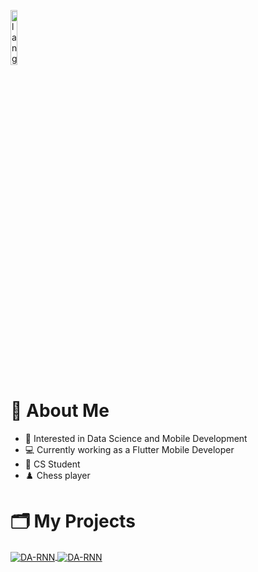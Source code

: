 <p align="left"><img width=15%" src="https://github.com/alansmathew/alansmathew/raw/master/lang.gif" alt="lang image here" /></p>


# 👋 About Me
  
- 👀 Interested in Data Science and Mobile Development
- 💻 Currently working as a Flutter Mobile Developer
- 📝 CS Student
- ♟️ Chess player

# 🗂️ My Projects
  
  <a href="https://github.com/vadimlee33/Titanic-Survival-Prediction">
  <img align="center" src="https://github-readme-stats.vercel.app/api/pin/?username=vadimlee33&repo=Titanic-Survival-Prediction&show_icons=true&line_height=27&title_color=6aa6f8&text_color=8a919a&icon_color=6aa6f8&bg_color=22272e" alt="DA-RNN" />
</a>
  
  <a href="https://github.com/vadimlee33/Water-Pump-Failure-Prediction">
  <img align="center" src="https://github-readme-stats.vercel.app/api/pin/?username=vadimlee33&repo=Water-Pump-Failure-Prediction&show_icons=true&line_height=27&title_color=6aa6f8&text_color=8a919a&icon_color=6aa6f8&bg_color=22272e" alt="DA-RNN" />
</a>

<!---
vadimlee33/vadimlee33 is a ✨ special ✨ repository because its `README.md` (this file) appears on your GitHub profile.
You can click the Preview link to take a look at your changes.
--->


